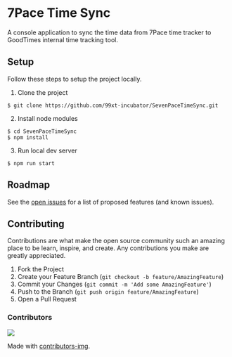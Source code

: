 7Pace Time Sync
===================

A console application to sync the time data from 7Pace time tracker to GoodTimes internal time tracking tool. 

## Setup
Follow these steps to setup the project locally.

1. Clone the project
```
$ git clone https://github.com/99xt-incubator/SevenPaceTimeSync.git
```
2. Install node modules
```
$ cd SevenPaceTimeSync
$ npm install
```
3. Run local dev server
```
$ npm run start
```

## Roadmap

See the [open issues](https://github.com/99xt-incubator/SevenPaceTimeSync/issues) for a list of proposed features (and known issues).

## Contributing

Contributions are what make the open source community such an amazing place to be learn, inspire, and create. Any contributions you make are greatly appreciated.

1. Fork the Project
2. Create your Feature Branch (`git checkout -b feature/AmazingFeature`)
3. Commit your Changes (`git commit -m 'Add some AmazingFeature'`)
4. Push to the Branch (`git push origin feature/AmazingFeature`)
5. Open a Pull Request


### Contributors
<a href="https://github.com/99xt-incubator/SevenPaceTimeSync/graphs/contributors">
  <img src="https://contributors-img.firebaseapp.com/image?repo=99xt-incubator/SevenPaceTimeSync" />
</a>

Made with [contributors-img](https://contributors-img.firebaseapp.com).
